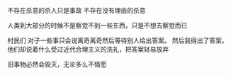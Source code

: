 不存在杀意的杀人只是事故
不存在没有理由的杀意

人类到大部分的时候不是察觉不到一些东西，只是不想去察觉而已

村民们 对子一些事只会说离奇离奇然后等待别人给出答案。 然后我得出了答案，他们却说着什么受过近代合理主义的洗礼，把答案轻易放弃

旧事物必然会毁灭，无论多么不情愿